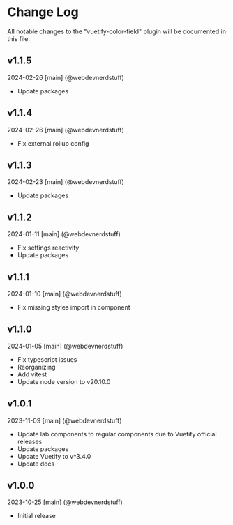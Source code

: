 # Change Log
All notable changes to the "vuetify-color-field" plugin will be documented in this file.

## v1.1.5
2024-02-26
[main] (@webdevnerdstuff)
* Update packages

## v1.1.4
2024-02-26
[main] (@webdevnerdstuff)
* Fix external rollup config

## v1.1.3
2024-02-23
[main] (@webdevnerdstuff)
* Update packages

## v1.1.2
2024-01-11
[main] (@webdevnerdstuff)
* Fix settings reactivity
* Update packages

## v1.1.1
2024-01-10
[main] (@webdevnerdstuff)
* Fix missing styles import in component

## v1.1.0
2024-01-05
[main] (@webdevnerdstuff)
* Fix typescript issues
* Reorganizing
* Add vitest
* Update node version to v20.10.0

## v1.0.1
2023-11-09
[main] (@webdevnerdstuff)
* Update lab components to regular components due to Vuetify official releases
* Update packages
* Update Vuetify to v^3.4.0
* Update docs

## v1.0.0
2023-10-25
[main] (@webdevnerdstuff)
* Initial release

